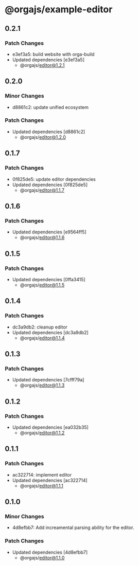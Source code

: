 # @orgajs/example-editor

## 0.2.1

### Patch Changes

- e3ef3a5: build website with orga-build
- Updated dependencies [e3ef3a5]
  - @orgajs/editor@1.2.1

## 0.2.0

### Minor Changes

- d8861c2: update unified ecosystem

### Patch Changes

- Updated dependencies [d8861c2]
  - @orgajs/editor@1.2.0

## 0.1.7

### Patch Changes

- 0f825de5: update editor dependencies
- Updated dependencies [0f825de5]
  - @orgajs/editor@1.1.7

## 0.1.6

### Patch Changes

- Updated dependencies [e9564ff5]
  - @orgajs/editor@1.1.6

## 0.1.5

### Patch Changes

- Updated dependencies [0ffa3415]
  - @orgajs/editor@1.1.5

## 0.1.4

### Patch Changes

- dc3a9db2: cleanup editor
- Updated dependencies [dc3a9db2]
  - @orgajs/editor@1.1.4

## 0.1.3

### Patch Changes

- Updated dependencies [7cfff79a]
  - @orgajs/editor@1.1.3

## 0.1.2

### Patch Changes

- Updated dependencies [ea032b35]
  - @orgajs/editor@1.1.2

## 0.1.1

### Patch Changes

- ac322714: implement editor
- Updated dependencies [ac322714]
  - @orgajs/editor@1.1.1

## 0.1.0

### Minor Changes

- 4d8efbb7: Add increamental parsing ability for the editor.

### Patch Changes

- Updated dependencies [4d8efbb7]
  - @orgajs/editor@1.1.0
